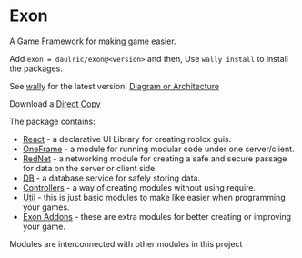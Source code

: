 # Exon

A Game Framework for making game easier.

Add `exon = daulric/exon@<version>` and then,
Use `wally install` to install the packages.

See [wally](https://wally.run/package/daulric/exon) for the latest version!
[Diagram or Architecture](https://docs.google.com/presentation/d/1sfQDSs2ga9E9zgXeKqocMjErYHgu4VrXU_85nnyz814/edit?usp=sharing)

Download a [Direct Copy](./Exon.rbxm)

The package contains:
- [React](react/) - a declarative UI Library for creating roblox guis.
- [OneFrame](oneframe/) - a module for running modular code under one server/client.
- [RedNet](rednet/) - a networking module for creating a safe and secure passage for data on the server or client side.
- [DB](db/) - a database service for safely storing data.
- [Controllers](controllers/) - a way of creating modules without using require.
- [Util](util/) - this is just basic modules to make like easier when programming your games.
- [Exon Addons](addons/) - these are extra modules for better creating or improving your game.

Modules are interconnected with other modules in this project
